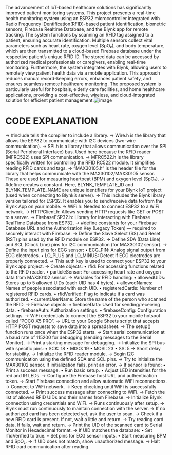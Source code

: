 The advancement of IoT-based healthcare solutions has significantly improved patient monitoring systems. This project presents a real-time health monitoring system using an ESP32 microcontroller integrated with Radio Frequency IDentification(RFID)-based patient identification, biometric sensors, Firebase Realtime Database, and the Blynk app for remote tracking. The system functions by scanning an RFID tag assigned to a patient, ensuring accurate identification. Multiple sensors collect vital parameters such as heart rate, oxygen level (SpO₂), and body temperature, which are then transmitted to a cloud-based Firebase database under the respective patient’s unique RFID ID. The stored data can be accessed by authorized medical professionals or caregivers, enabling real-time monitoring. Furthermore, the system integrates with Blynk, allowing users to remotely view patient health data via a mobile application. This approach reduces manual record-keeping errors, enhances patient safety, and ensures seamless remote healthcare monitoring. The proposed system is particularly useful for hospitals, elderly care facilities, and home healthcare applications, providing a cost-effective, wireless, and cloud-integrated solution for efficient patient management.![image](https://github.com/user-attachments/assets/ab30ffd5-9e2f-4ebb-af05-10bb88ae5747)

# CODE EXPLANATION 

→ #include tells the compiler to include a library. → Wire.h is the library that allows the ESP32 to communicate with I2C devices (two-wire communication).
→ SPI.h is a library that allows communication over the SPI (Serial Peripheral Interface) bus. Used here because the RFID reader (MFRC522) uses SPI communication.
→ MFRC522.h is the library specifically written for controlling the RFID RC522 module. It simplifies reading RFID cards and tags.
→ “MAX30105.h” is the header file for the library that helps communicate with the MAX30102/MAX30105 sensor. These are used for measuring heartbeat (BPM) and oxygen level (SpO₂).
→ #define creates a constant. Here, BLYNK_TEMPLATE_ID and BLYNK_TEMPLATE_NAME are unique identifiers for your Blynk IoT project (used when connecting to Blynk’s server).
→ This includes the Blynk library version tailored for ESP32. It enables you to send/receive data to/from the Blynk App on your mobile.
→ WiFi.h: Needed to connect ESP32 to a WiFi network.
→ HTTPClient.h: Allows sending HTTP requests like GET or POST to a server.
→ FirebaseESP32.h: Library for interacting with Firebase RealTime Database from ESP32.
→ #define constants for your Firebase Database URL and the Authorization Key (Legacy Token) — required to securely interact with Firebase.
→ Define the Slave Select (SS) and Reset (RST) pins used by the RFID module on ESP32.
→ Define SDA (Data Line) and SCL (Clock Line) pins for I2C communication (for MAX30102 sensor).
→ Define the input pins for ECG sensor:
	•	ECG_PIN: Analog signal output from ECG electrodes.
	•	LO_PLUS and LO_MINUS: Detect if ECG electrodes are properly connected.
 → This auth key is used to connect your ESP32 to your Blynk app project.
 → Create objects:
	•	rfid: For accessing functions related to the RFID reader.
	•	particleSensor: For accessing heart rate and oxygen data from MAX30102 sensor.
 → Variables for RFID handling:
	•	allowedUIDs: Stores up to 5 allowed UIDs (each UID has 4 bytes).
	•	allowedNames: Names of people associated with each UID.
	•	registeredCards: Number of registered RFID cards.
	•	rfidVerified: Flag to indicate if a card was authorized.
	•	currentUserName: Store the name of the person who scanned the RFID.
 → Firebase objects:
	•	firebaseData: Used for sending/receiving data.
	•	firebaseAuth: Authorization settings.
	•	firebaseConfig: Configuration settings.
→ WiFi credentials to connect the ESP32 to your mobile hotspot called “POCO X5 PRO”.
→ URL to your Google Sheets script that accepts HTTP POST requests to save data into a spreadsheet.
→ The setup() function runs once when the ESP32 starts.
→ Start serial communication at a baud rate of 115200 for debugging (sending messages to the Serial Monitor).
→ Print a starting message for debugging.
→ Initialize the SPI bus with specific pins:
	•	SCK: 18
	•	MISO: 19
	•	MOSI: 23
	•	SS: 5
→ Short delay for stability.
→ Initialize the RFID reader module.
→ Begin I2C communication using the defined SDA and SCL pins.
→ Try to initialize the MAX30102 sensor.
If initialization fails, print an error.
→ If sensor is found:
	•	Print a success message.
	•	Run basic setup.
	•	Adjust LED intensities for the red and IR LEDs.
 → Configure the Firebase host URL and authentication token.
→ Start Firebase connection and allow automatic WiFi reconnections.
→ Connect to WiFi network.
→ Keep checking until WiFi is successfully connected.
→ Print success message after connecting to WiFi.
→ Fetch the list of allowed RFID UIDs and their names from Firebase.
→ Initialize Blynk connection using credentials and WiFi.
→ Runs continuously after setup.
→ Blynk must run continuously to maintain connection with the server.
→ If no authorized card has been detected yet, ask the user to scan.
→ Check if a new RFID card is present. If not, wait a little and return.
→ Try reading card data. If fails, wait and return.
→ Print the UID of the scanned card to Serial Monitor in Hexadecimal format.
→ If UID matches the database:
	•	Set rfidVerified to true.
	•	Set pins for ECG sensor inputs.
	•	Start measuring BPM and SpO₂.
 → If UID does not match, show unauthorized message.
 → Halt RFID card communication after reading.
